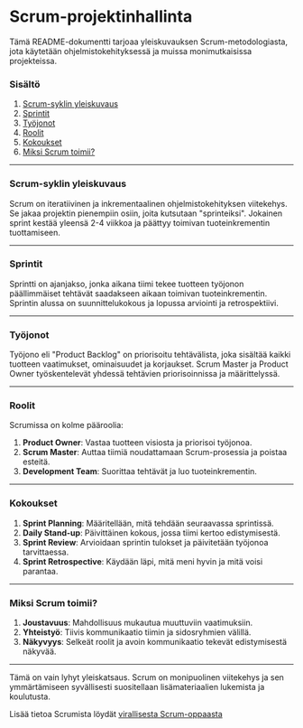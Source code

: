 # Scrum-projektinhallinta

Tämä README-dokumentti tarjoaa yleiskuvauksen Scrum-metodologiasta, jota käytetään ohjelmistokehityksessä ja muissa monimutkaisissa projekteissa.

### Sisältö

1. [Scrum-syklin yleiskuvaus](#scrum-syklin-yleiskuvaus)
2. [Sprintit](#sprintit)
3. [Työjonot](#työjonot)
4. [Roolit](#roolit)
5. [Kokoukset](#kokoukset)
6. [Miksi Scrum toimii?](#miksi-scrum-toimii)

---

### Scrum-syklin yleiskuvaus

Scrum on iteratiivinen ja inkrementaalinen ohjelmistokehityksen viitekehys. Se jakaa projektin pienempiin osiin, joita kutsutaan "sprinteiksi". Jokainen sprint kestää yleensä 2-4 viikkoa ja päättyy toimivan tuoteinkrementin tuottamiseen.

---

### Sprintit

Sprintti on ajanjakso, jonka aikana tiimi tekee tuotteen työjonon päällimmäiset tehtävät saadakseen aikaan toimivan tuoteinkrementin. Sprintin alussa on suunnittelukokous ja lopussa arviointi ja retrospektiivi.

---

### Työjonot

Työjono eli "Product Backlog" on priorisoitu tehtävälista, joka sisältää kaikki tuotteen vaatimukset, ominaisuudet ja korjaukset. Scrum Master ja Product Owner työskentelevät yhdessä tehtävien priorisoinnissa ja määrittelyssä.

---

### Roolit

Scrumissa on kolme pääroolia:

1. **Product Owner**: Vastaa tuotteen visiosta ja priorisoi työjonoa.
2. **Scrum Master**: Auttaa tiimiä noudattamaan Scrum-prosessia ja poistaa esteitä.
3. **Development Team**: Suorittaa tehtävät ja luo tuoteinkrementin.

---

### Kokoukset

1. **Sprint Planning**: Määritellään, mitä tehdään seuraavassa sprintissä.
2. **Daily Stand-up**: Päivittäinen kokous, jossa tiimi kertoo edistymisestä.
3. **Sprint Review**: Arvioidaan sprintin tulokset ja päivitetään työjonoa tarvittaessa.
4. **Sprint Retrospective**: Käydään läpi, mitä meni hyvin ja mitä voisi parantaa.

---

### Miksi Scrum toimii?

1. **Joustavuus**: Mahdollisuus mukautua muuttuviin vaatimuksiin.
2. **Yhteistyö**: Tiivis kommunikaatio tiimin ja sidosryhmien välillä.
3. **Näkyvyys**: Selkeät roolit ja avoin kommunikaatio tekevät edistymisestä näkyvää.

---

Tämä on vain lyhyt yleiskatsaus. Scrum on monipuolinen viitekehys ja sen ymmärtämiseen syvällisesti suositellaan lisämateriaalien lukemista ja koulutusta.

Lisää tietoa Scrumista löydät [virallisesta Scrum-oppaasta](https://scrumguides.org/docs/scrumguide/v2020/2020-Scrum-Guide-US.pdf#zoom=100)
